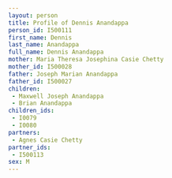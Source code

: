 ```yaml
---
layout: person
title: Profile of Dennis Anandappa
person_id: I500111
first_name: Dennis
last_name: Anandappa
full_name: Dennis Anandappa
mother: Maria Theresa Josephina Casie Chetty
mother_id: I500028
father: Joseph Marian Anandappa
father_id: I500027
children:
 - Maxwell Joseph Anandappa
 - Brian Anandappa
children_ids:
 - I0079
 - I0080
partners:
 - Agnes Casie Chetty
partner_ids:
 - I500113
sex: M
---
```


